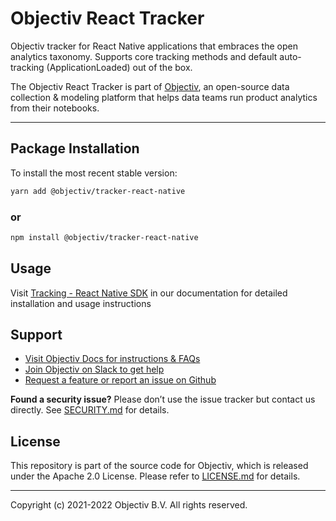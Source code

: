 # Objectiv React Tracker

Objectiv tracker for React Native applications that embraces the open analytics taxonomy. Supports core tracking methods and default auto-tracking (ApplicationLoaded) out of the box.

The Objectiv React Tracker is part of [Objectiv](https://www.objectiv.io), an open-source data collection & modeling platform that helps data teams run product analytics from their notebooks.

---
## Package Installation
To install the most recent stable version:

```sh
yarn add @objectiv/tracker-react-native
```

### or
```sh
npm install @objectiv/tracker-react-native
```

## Usage
Visit [Tracking - React Native SDK](https://objectiv.io/docs/tracking/react-native) in our documentation for detailed installation and usage instructions

## Support
* [Visit Objectiv Docs for instructions & FAQs](https://objectiv.io/docs/)
* [Join Objectiv on Slack to get help](https://objectiv.io/join-slack/)
* [Request a feature or report an issue on Github](https://github.com/objectiv/objectiv-analytics)

**Found a security issue?**
Please don’t use the issue tracker but contact us directly. See [SECURITY.md](../../../SECURITY.md) for details.

## License

This repository is part of the source code for Objectiv, which is released under the Apache 2.0 License. Please refer to [LICENSE.md](../../../LICENSE.md) for details.

---

Copyright (c) 2021-2022 Objectiv B.V. All rights reserved.
